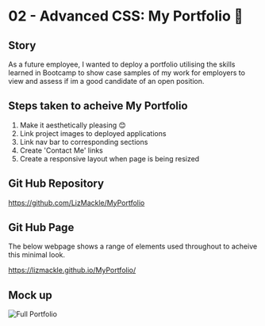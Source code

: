 # 02 - Advanced CSS: My Portfolio 🍃

## Story
As a future employee, I wanted to deploy a portfolio utilising the skills learned in Bootcamp to show case samples of my work for employers to view and assess if im a good candidate of an open position. 

## Steps taken to acheive My Portfolio 
1. Make it aesthetically pleasing 😊
2. Link project images to deployed applications
3. Link nav bar to corresponding sections 
4. Create 'Contact Me' links
5. Create a responsive layout when page is being resized

## Git Hub Repository
https://github.com/LizMackle/MyPortfolio

## Git Hub Page
The below webpage shows a range of elements used throughout to acheive this minimal look. 

https://lizmackle.github.io/MyPortfolio/

## Mock up
![Full Portfolio](https://user-images.githubusercontent.com/93589073/152676499-c8dc9512-24e4-4f6a-ba56-6aaced89dda1.png)
